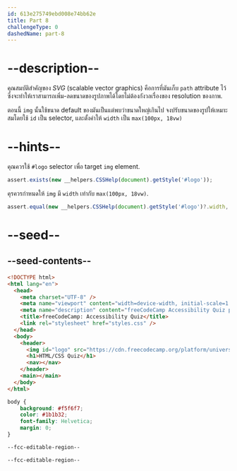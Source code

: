 ```yaml
---
id: 613e275749ebd008e74bb62e
title: Part 8
challengeType: 0
dashedName: part-8
---
```


# --description--

คุณสมบัติสำคัญของ _SVG_ (scalable vector graphics) คือการที่มันเก็บ `path` attribute ไว้ซึ่งจะทำให้เราสามารถเพิ่ม-ลดขนาดของรูปภาพได้โดยไม่ต้องกังวลเรื่องของ resolution ของภาพ.

ตอนนี้ `img` นั้นใช้ขนาด default ของมันเป็นแต่พบว่าขนาดใหญ่เกินไป
จงปรับขนาดของรูปให้เหมาะสมโดยใช้ `id` เป็น selector, และตั้งค่าให้ `width` เป็น `max(100px, 18vw)`

# --hints--

คุณควรใช้ `#logo` selector เพื่อ target `img` element.

```js
assert.exists(new __helpers.CSSHelp(document).getStyle('#logo'));
```

คุรควรกำหนดให้ `img` มี `width` เท่ากับ `max(100px, 18vw)`.

```js
assert.equal(new __helpers.CSSHelp(document).getStyle('#logo')?.width, 'max(100px, 18vw)');
```

# --seed--

## --seed-contents--

```html
<!DOCTYPE html>
<html lang="en">
  <head>
    <meta charset="UTF-8" />
    <meta name="viewport" content="width=device-width, initial-scale=1.0" />
    <meta name="description" content="freeCodeCamp Accessibility Quiz practice project" />
    <title>freeCodeCamp: Accessibility Quiz</title>
    <link rel="stylesheet" href="styles.css" />
  </head>
  <body>
    <header>
      <img id="logo" src="https://cdn.freecodecamp.org/platform/universal/fcc_primary.svg">
      <h1>HTML/CSS Quiz</h1>
      <nav></nav>
    </header>
    <main></main>
  </body>
</html>

```

```css
body {
	background: #f5f6f7;
	color: #1b1b32;
	font-family: Helvetica;
	margin: 0;
}

--fcc-editable-region--

--fcc-editable-region--

```
